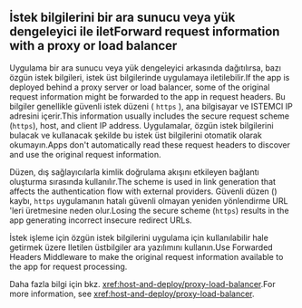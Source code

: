 ## <a name="forward-request-information-with-a-proxy-or-load-balancer"></a><span data-ttu-id="d23c6-101">İstek bilgilerini bir ara sunucu veya yük dengeleyici ile ilet</span><span class="sxs-lookup"><span data-stu-id="d23c6-101">Forward request information with a proxy or load balancer</span></span>

<span data-ttu-id="d23c6-102">Uygulama bir ara sunucu veya yük dengeleyici arkasında dağıtılırsa, bazı özgün istek bilgileri, istek üst bilgilerinde uygulamaya iletilebilir.</span><span class="sxs-lookup"><span data-stu-id="d23c6-102">If the app is deployed behind a proxy server or load balancer, some of the original request information might be forwarded to the app in request headers.</span></span> <span data-ttu-id="d23c6-103">Bu bilgiler genellikle güvenli istek düzeni ( `https` ), ana bilgisayar ve ISTEMCI IP adresini içerir.</span><span class="sxs-lookup"><span data-stu-id="d23c6-103">This information usually includes the secure request scheme (`https`), host, and client IP address.</span></span> <span data-ttu-id="d23c6-104">Uygulamalar, özgün istek bilgilerini bulacak ve kullanacak şekilde bu istek üst bilgilerini otomatik olarak okumayın.</span><span class="sxs-lookup"><span data-stu-id="d23c6-104">Apps don't automatically read these request headers to discover and use the original request information.</span></span>

<span data-ttu-id="d23c6-105">Düzen, dış sağlayıcılarla kimlik doğrulama akışını etkileyen bağlantı oluşturma sırasında kullanılır.</span><span class="sxs-lookup"><span data-stu-id="d23c6-105">The scheme is used in link generation that affects the authentication flow with external providers.</span></span> <span data-ttu-id="d23c6-106">Güvenli düzen () kaybı, `https` uygulamanın hatalı güvenli olmayan yeniden yönlendirme URL 'leri üretmesine neden olur.</span><span class="sxs-lookup"><span data-stu-id="d23c6-106">Losing the secure scheme (`https`) results in the app generating incorrect insecure redirect URLs.</span></span>

<span data-ttu-id="d23c6-107">İstek işleme için özgün istek bilgilerini uygulama için kullanılabilir hale getirmek üzere Iletilen üstbilgiler ara yazılımını kullanın.</span><span class="sxs-lookup"><span data-stu-id="d23c6-107">Use Forwarded Headers Middleware to make the original request information available to the app for request processing.</span></span>

<span data-ttu-id="d23c6-108">Daha fazla bilgi için bkz. <xref:host-and-deploy/proxy-load-balancer>.</span><span class="sxs-lookup"><span data-stu-id="d23c6-108">For more information, see <xref:host-and-deploy/proxy-load-balancer>.</span></span>
